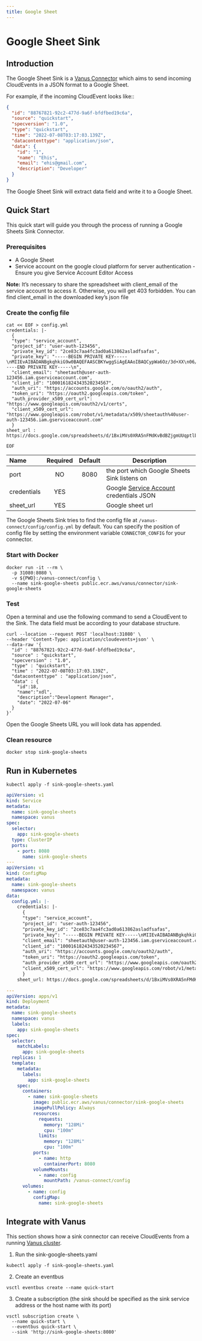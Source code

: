```yaml
---
title: Google Sheet
---
```


# Google Sheet Sink

## Introduction

The Google Sheet Sink is a [Vanus Connector][vc] which aims to send incoming CloudEvents in a JSON format to a Google
Sheet.

For example, if the incoming CloudEvent looks like::

```json
{
  "id": "88767821-92c2-477d-9a6f-bfdfbed19c6a",
  "source": "quickstart",
  "specversion": "1.0",
  "type": "quickstart",
  "time": "2022-07-08T03:17:03.139Z",
  "datacontenttype": "application/json",
  "data": {
    "id": "1",
    "name": "Ehis",
    "email": "ehis@gmail.com",
    "description": "Developer"
  }
}
```

The Google Sheet Sink will extract data field and write it to a Google Sheet.

## Quick Start

This quick start will guide you through the process of running a Google Sheets Sink Connector.

### Prerequisites

- A Google Sheet
- Service account on the google cloud platform for server authentication - Ensure you give Service Account Editor Access

**Note:** It’s necessary to share the spreadsheet with client_email of the service account to access it. Otherwise, you
will get 403 forbidden. You can find client_email in the downloaded key’s json file

### Create the config file

```shell
cat << EOF > config.yml
credentials: |-
  {
  "type": "service_account",
  "project_id": "user-auth-123456",
  "private_key_id": "2ce83c7aa4fc3ad0a613862asladfsafas",
  "private_key": "-----BEGIN PRIVATE KEY-----\nMIIEvAIBADANBgkqhkiG9w0BAQEFAASCBKYwggSiAgEAAoIBAQCypWa6Oz/3d+XX\n06/eI3c4AaZs3x3ZCeXStGqYcOXx2mQEG8ro2UILW2W63p+TfqJtt0eh4yM+zcLu\lasdflajLSAJLDSFJJKSljljalfjslfS\np92aEGnYzSgsSv2J6dYXv/JfleOBxKrHgfsMO59lqhCAa/NFOqau+L+yOJsQ4atG\nw1/onj4hqNDpK3uDxhYI3RCWow12b6IVV84UTmdRomX9BAlSgz0IK7EllhQuL+VP\nXud4TKgmLboshL5V62B49MYDf1WgAi8YjvqHBepbl0d0DJvI4Uxsx/K0ORXzFH4C\n6oA1FvxhAgMBAAECggEABMiCdWKQPiVG8W4w04sSDl0W8mvP7geCkI91mjLNqVne\nWzDOUEk+6DRwhx4eWjHmEfd6EsbU4wHZ4g1BAEoD1urWL0lf2GKO7JgNY0S1ReXT\nW9TGohJ/jMBtgPziVHtE3EcQKrQO5ATCCo7cU1t0phIqLPNuEfMBoT2ptO77ujX5\nFawpt8ctPmaHP7g1TmKuRRL5hDavEnopx1BIxstX1oTZtPY55/jEdQjrYipTfi1M\nQfeaZM6xKFtfBgAjHQiJiOUA65Jyqp38qBJVfkpCLZbNFtL4X6lNKWx9ZCFYcSbY\nIUwuM6acq92UYl3aikg7RJRxD7UtlrvWnlHprdCkRQKBgQDr/5cOMkWDBPJv1uiP\nXMy0dI9Qu881XMn78X24td9KP/Qx0c6XpsTf1nYykySBI5KZkw4fh8JSJvF63jZH\nUiObz3OBH4fvonpK9Az42KiVep8gctCQtXgLEZd2QLcy0r7OWojE21JP9T+BP0OL\nDGR+OWYW5t0GD7VaqnATSw+AfQKBgQDByXMqbOyWn0Oo8RQSmOKP+IHIqEIvJ1j4\nPq+8/01lCg2UzAVEHyPxnv+NgbHg1HGq/c3Ez2zUtnxXt6w5GHW43ZsSuaosag82\nVzyMv/3faYIsgjh4qvcruCpQSloNNeW2STG4qvZ7qCOVDJg0tvoeEP6iC2aYhtoJ\nBqEoyXL0tQKBgCOCaLMtI0JsiyIC3yk7GF4Kr8nBCJOJ66ZqFrWlP/zHFLIuVHyD\nDlpzxYMkmriHprZO5zAdWELOM0V+jAI9PLhkBYgnO2f2NZpzkEQdLXiYY7sZK4Kq\nm25m7jhP0oDmLumTu8KLEZ6QU0baQwp4CeLoNhE6GYWg9XO383cjsyhtAoGAcRxR\nsWjEq6IojvqwWa6NR7Woo2O6xeU0pCmK0ElAdoJorPps9HcstsK0rXcPSYkXE9Ry\n/7aG8p3VdCnMR8NEK3SGKGbgsm3xlSlUOV9zIq1mAu67YYuBHC6x3A2aBG36N+z/\nLaf0mPbqVfx09wf6dAQ9bH41E0BbEbuh47m59KUCgYAljW2YcQS+ReCzeeBcpcxt\ng/uRVgfBDY/eYnlMRRFMGL5Jg2BrQDxkb4VU+BzNlbPK41UmUAfa0/OB8uT80bG3\nJf4aIWyZU+AkAXG7MIwR+ZMD1RVSmPIo2X44nddrpMX2he+AsuM2+Xwbr+q18nWv\n3N1Vb31GxK/iD8Pw3ItPIQ==\n-----END PRIVATE KEY-----\n",
  "client_email": "sheetauth@user-auth-123456.iam.gserviceaccount.com",
  "client_id": "1000161824343520234567",
  "auth_uri": "https://accounts.google.com/o/oauth2/auth",
  "token_uri": "https://oauth2.googleapis.com/token",
  "auth_provider_x509_cert_url": "https://www.googleapis.com/oauth2/v1/certs",
  "client_x509_cert_url": "https://www.googleapis.com/robot/v1/metadata/x509/sheetauth%40user-auth-123456.iam.gserviceaccount.com"
  }
sheet_url : https://docs.google.com/spreadsheets/d/1BxiMVs0XRA5nFMdKvBdBZjgmUUqptlbs74OgvE2upms/edit#gid=0

EOF
```

| Name        | Required |   Default    | Description                                   |
|:------------|:--------:|:------------:|-----------------------------------------------|
| port        |    NO    |     8080     | the port which Google Sheets Sink listens on  |
| credentials |   YES    |              | Google [Service Account][sa] credentials JSON |
| sheet_url   |   YES    |              | Google sheet url                              |

The Google Sheets Sink tries to find the config file at `/vanus-connect/config/config.yml` by default. You can specify
the position of config file by setting the environment variable `CONNECTOR_CONFIG` for your connector.

### Start with Docker

```shell
docker run -it --rm \
  -p 31080:8080 \
  -v ${PWD}:/vanus-connect/config \
  --name sink-google-sheets public.ecr.aws/vanus/connector/sink-google-sheets
```

### Test

Open a terminal and use the following command to send a CloudEvent to the Sink. The data field must be according to your
database structure.

```shell
curl --location --request POST 'localhost:31080' \
--header 'Content-Type: application/cloudevents+json' \
--data-raw '{
  "id" : "88767821-92c2-477d-9a6f-bfdfbed19c6a",
  "source" : "quickstart",
  "specversion" : "1.0",
  "type" : "quickstart",
  "time" : "2022-07-08T03:17:03.139Z",
  "datacontenttype" : "application/json",
  "data" : {
    "id":18,
    "name":"xdl",
    "description":"Development Manager",
    "date": "2022-07-06"
  }
}'
```

Open the Google Sheets URL you will look data has appended.

### Clean resource

```shell
docker stop sink-google-sheets
```

## Run in Kubernetes

```shell
kubectl apply -f sink-google-sheets.yaml
```

```yaml
apiVersion: v1
kind: Service
metadata:
  name: sink-google-sheets
  namespace: vanus
spec:
  selector:
    app: sink-google-sheets
  type: ClusterIP
  ports:
    - port: 8080
      name: sink-google-sheets
---
apiVersion: v1
kind: ConfigMap
metadata:
  name: sink-google-sheets
  namespace: vanus
data:
  config.yml: |-
    credentials: |-
      {
      "type": "service_account",
      "project_id": "user-auth-123456",
      "private_key_id": "2ce83c7aa4fc3ad0a613862asladfsafas",
      "private_key": "-----BEGIN PRIVATE KEY-----\nMIIEvAIBADANBgkqhkiG9w0BAQEFAASCBKYwggSiAgEAAoIBAQCypWa6Oz/3d+XX\n06/eI3c4AaZs3x3ZCeXStGqYcOXx2mQEG8ro2UILW2W63p+TfqJtt0eh4yM+zcLu\lasdflajLSAJLDSFJJKSljljalfjslfS\np92aEGnYzSgsSv2J6dYXv/JfleOBxKrHgfsMO59lqhCAa/NFOqau+L+yOJsQ4atG\nw1/onj4hqNDpK3uDxhYI3RCWow12b6IVV84UTmdRomX9BAlSgz0IK7EllhQuL+VP\nXud4TKgmLboshL5V62B49MYDf1WgAi8YjvqHBepbl0d0DJvI4Uxsx/K0ORXzFH4C\n6oA1FvxhAgMBAAECggEABMiCdWKQPiVG8W4w04sSDl0W8mvP7geCkI91mjLNqVne\nWzDOUEk+6DRwhx4eWjHmEfd6EsbU4wHZ4g1BAEoD1urWL0lf2GKO7JgNY0S1ReXT\nW9TGohJ/jMBtgPziVHtE3EcQKrQO5ATCCo7cU1t0phIqLPNuEfMBoT2ptO77ujX5\nFawpt8ctPmaHP7g1TmKuRRL5hDavEnopx1BIxstX1oTZtPY55/jEdQjrYipTfi1M\nQfeaZM6xKFtfBgAjHQiJiOUA65Jyqp38qBJVfkpCLZbNFtL4X6lNKWx9ZCFYcSbY\nIUwuM6acq92UYl3aikg7RJRxD7UtlrvWnlHprdCkRQKBgQDr/5cOMkWDBPJv1uiP\nXMy0dI9Qu881XMn78X24td9KP/Qx0c6XpsTf1nYykySBI5KZkw4fh8JSJvF63jZH\nUiObz3OBH4fvonpK9Az42KiVep8gctCQtXgLEZd2QLcy0r7OWojE21JP9T+BP0OL\nDGR+OWYW5t0GD7VaqnATSw+AfQKBgQDByXMqbOyWn0Oo8RQSmOKP+IHIqEIvJ1j4\nPq+8/01lCg2UzAVEHyPxnv+NgbHg1HGq/c3Ez2zUtnxXt6w5GHW43ZsSuaosag82\nVzyMv/3faYIsgjh4qvcruCpQSloNNeW2STG4qvZ7qCOVDJg0tvoeEP6iC2aYhtoJ\nBqEoyXL0tQKBgCOCaLMtI0JsiyIC3yk7GF4Kr8nBCJOJ66ZqFrWlP/zHFLIuVHyD\nDlpzxYMkmriHprZO5zAdWELOM0V+jAI9PLhkBYgnO2f2NZpzkEQdLXiYY7sZK4Kq\nm25m7jhP0oDmLumTu8KLEZ6QU0baQwp4CeLoNhE6GYWg9XO383cjsyhtAoGAcRxR\nsWjEq6IojvqwWa6NR7Woo2O6xeU0pCmK0ElAdoJorPps9HcstsK0rXcPSYkXE9Ry\n/7aG8p3VdCnMR8NEK3SGKGbgsm3xlSlUOV9zIq1mAu67YYuBHC6x3A2aBG36N+z/\nLaf0mPbqVfx09wf6dAQ9bH41E0BbEbuh47m59KUCgYAljW2YcQS+ReCzeeBcpcxt\ng/uRVgfBDY/eYnlMRRFMGL5Jg2BrQDxkb4VU+BzNlbPK41UmUAfa0/OB8uT80bG3\nJf4aIWyZU+AkAXG7MIwR+ZMD1RVSmPIo2X44nddrpMX2he+AsuM2+Xwbr+q18nWv\n3N1Vb31GxK/iD8Pw3ItPIQ==\n-----END PRIVATE KEY-----\n",
      "client_email": "sheetauth@user-auth-123456.iam.gserviceaccount.com",
      "client_id": "1000161824343520234567",
      "auth_uri": "https://accounts.google.com/o/oauth2/auth",
      "token_uri": "https://oauth2.googleapis.com/token",
      "auth_provider_x509_cert_url": "https://www.googleapis.com/oauth2/v1/certs",
      "client_x509_cert_url": "https://www.googleapis.com/robot/v1/metadata/x509/sheetauth%40user-auth-123456.iam.gserviceaccount.com"
      }
    sheet_url: https://docs.google.com/spreadsheets/d/1BxiMVs0XRA5nFMdKvBdBZjgmUUqptlbs74OgvE2upms/edit#gid=0

---
apiVersion: apps/v1
kind: Deployment
metadata:
  name: sink-google-sheets
  namespace: vanus
  labels:
    app: sink-google-sheets
spec:
  selector:
    matchLabels:
      app: sink-google-sheets
  replicas: 1
  template:
    metadata:
      labels:
        app: sink-google-sheets
    spec:
      containers:
        - name: sink-google-sheets
          image: public.ecr.aws/vanus/connector/sink-google-sheets
          imagePullPolicy: Always
          resources:
            requests:
              memory: "128Mi"
              cpu: "100m"
            limits:
              memory: "128Mi"
              cpu: "100m"
          ports:
            - name: http
              containerPort: 8080
          volumeMounts:
            - name: config
              mountPath: /vanus-connect/config
      volumes:
        - name: config
          configMap:
            name: sink-google-sheets
```

## Integrate with Vanus

This section shows how a sink connector can receive CloudEvents from a
running [Vanus cluster](https://github.com/linkall-labs/vanus).

1. Run the sink-google-sheets.yaml

```shell
kubectl apply -f sink-google-sheets.yaml
```

2. Create an eventbus

```shell
vsctl eventbus create --name quick-start
```

3. Create a subscription (the sink should be specified as the sink service address or the host name with its port)

```shell
vsctl subscription create \
  --name quick-start \
  --eventbus quick-start \
  --sink 'http://sink-google-sheets:8080'
```
[vc]: https://docs.vanus.ai/introduction/concepts#vanus-connect
[sa]: https://developers.google.com/workspace/guides/create-credentials?hl=zh-cn#service-account

